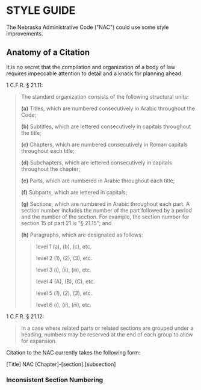 # STYLE GUIDE

The Nebraska Administrative Code ("NAC") could use some style improvements.

## Anatomy of a Citation

It is no secret that the compilation and organization of a body of law requires impeccable attention to detail and a knack for planning ahead. 

1 C.F.R. § 21.11:
> The standard organization consists of the following structural units:
>
>__(a)__ Titles, which are numbered consecutively in Arabic throughout the Code;
>
>__(b)__ Subtitles, which are lettered consecutively in capitals throughout the title;
>
>__(c)__ Chapters, which are numbered consecutively in Roman capitals throughout each title;
>
>__(d)__ Subchapters, which are lettered consecutively in capitals throughout the chapter;
>
>__(e)__ Parts, which are numbered in Arabic throughout each title;
>
>__(f)__ Subparts, which are lettered in capitals;
>
>__(g)__ Sections, which are numbered in Arabic throughout each part. A section number includes the number of the part followed by a period and the number of the section. For example, the section number for section 15 of part 21 is "§ 21.15"; and
>
>__(h)__ Paragraphs, which are designated as follows:
>
>>level 1 (a), (b), (c), etc.
>>
>>level 2 (1), (2), (3), etc.
>>
>>level 3 (i), (ii), (iii), etc.
>>
>>level 4 (A), (B), (C), etc.
>>
>>level 5 (_1_), (_2_), (_3_), etc.
>>
>>level 6 (_i_), (_ii_), (_iii_), etc.

1 C.F.R. § 21.12:

> In a case where related parts or related sections are grouped under a heading, numbers may be reserved at the end of each group to allow for expansion.


Citation to the NAC currently takes the following form: 

[Title] NAC [Chapter]-[section].[subsection]

### Inconsistent Section Numbering

